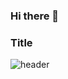 ### Hi there 👋
### Title
![header](https://capsule-render.vercel.app/api?type=wave&color=auto&height=300&section=header&text=capsule%20render&fontSize=90)

